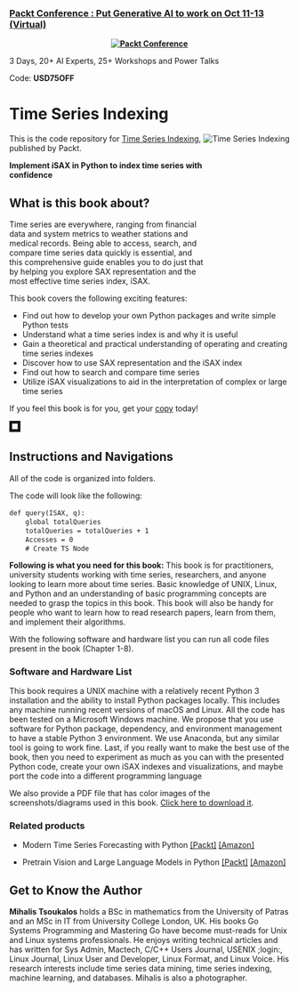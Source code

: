 
### [Packt Conference : Put Generative AI to work on Oct 11-13 (Virtual)](https://packt.link/JGIEY)

<b><p align='center'>[![Packt Conference](https://hub.packtpub.com/wp-content/uploads/2023/08/put-generative-ai-to-work-packt.png)](https://packt.link/JGIEY)</p></b> 
3 Days, 20+ AI Experts, 25+ Workshops and Power Talks 

Code: <b>USD75OFF</b>

# Time Series Indexing

<a href="https://www.packtpub.com/product/time-series-indexing/9781838821951?utm_source=github&utm_medium=repository&utm_campaign=9781838821951"><img src="https://content.packt.com/B14769/cover_image_small.jpg" alt="Time Series Indexing" height="256px" align="right"></a>

This is the code repository for [Time Series Indexing](https://www.packtpub.com/product/time-series-indexing/9781838821951?utm_source=github&utm_medium=repository&utm_campaign=9781838821951), published by Packt.

**Implement iSAX in Python to index time series with confidence**

## What is this book about?
Time series are everywhere, ranging from financial data and system metrics to weather stations and medical records. Being able to access, search, and compare time series data quickly is essential, and this comprehensive guide enables you to do just that by helping you explore SAX representation and the most effective time series index, iSAX.

This book covers the following exciting features: 
* Find out how to develop your own Python packages and write simple Python tests
* Understand what a time series index is and why it is useful
* Gain a theoretical and practical understanding of operating and creating time 
  series indexes
* Discover how to use SAX representation and the iSAX index
* Find out how to search and compare time series
* Utilize iSAX visualizations to aid in the interpretation of complex or large time 
  series

If you feel this book is for you, get your [copy](https://www.amazon.com/dp/B09NC5XJ6D) today!

<a href="https://www.packtpub.com/?utm_source=github&utm_medium=banner&utm_campaign=GitHubBanner"><img src="https://raw.githubusercontent.com/PacktPublishing/GitHub/master/GitHub.png" 
alt="https://www.packtpub.com/" border="5" /></a>


## Instructions and Navigations
All of the code is organized into folders.

The code will look like the following:
```
def query(ISAX, q):
    global totalQueries
    totalQueries = totalQueries + 1
    Accesses = 0
    # Create TS Node
```


**Following is what you need for this book:**
This book is for practitioners, university students working with time series, researchers, and anyone looking to learn more about time series. Basic knowledge of UNIX, Linux, and Python and an understanding of basic programming concepts are needed to grasp the topics in this book. This book will also be handy for people who want to learn how to read research papers, learn from them, and implement their algorithms.	

With the following software and hardware list you can run all code files present in the book (Chapter 1-8).


### Software and Hardware List

This book requires a UNIX machine with a relatively recent Python 3 installation and the ability to
install Python packages locally. This includes any machine running recent versions of macOS and
Linux. All the code has been tested on a Microsoft Windows machine.
We propose that you use software for Python package, dependency, and environment management
to have a stable Python 3 environment. We use Anaconda, but any similar tool is going to work fine.
Last, if you really want to make the best use of the book, then you need to experiment as much as you
can with the presented Python code, create your own iSAX indexes and visualizations, and maybe
port the code into a different programming language



We also provide a PDF file that has color images of the screenshots/diagrams used in this book. [Click here to download it](https://packt.link/Pzq1j).


### Related products <Other books you may enjoy>
* Modern Time Series Forecasting with Python [[Packt]](https://www.packtpub.com/product/modern-time-series-forecasting-with-python/9781803246802) [[Amazon]](https://www.amazon.com/dp/1803246804)

* Pretrain Vision and Large Language Models in Python [[Packt]](https://www.packtpub.com/product/pretrain-vision-and-large-language-models-in-python/9781804618257) [[Amazon]](https://www.amazon.com/dp/180461825X)

## Get to Know the Author
**Mihalis Tsoukalos**
holds a BSc in mathematics from the University of Patras and an MSc in IT from
University College London, UK. His books Go Systems Programming and Mastering Go have become
must-reads for Unix and Linux systems professionals. He enjoys writing technical articles and has
written for Sys Admin, Mactech, C/C++ Users Journal, USENIX ;login:, Linux Journal, Linux User
and Developer, Linux Format, and Linux Voice. His research interests include time series data mining,
time series indexing, machine learning, and databases.
Mihalis is also a photographer.
